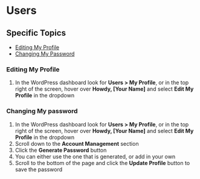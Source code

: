 # Users


## Specific Topics

- [Editing My Profile](#myProfile)
- [Changing My Password](#changePassword)



### <a name="myProfile"></a> Editing My Profile

1. In the WordPress dashboard look for **Users > My Profile**, or in the top right of the screen, hover over **Howdy, [Your Name]** and select **Edit My Profile** in the dropdown


### <a name="changePassword"></a> Changing My password

1. In the WordPress dashboard look for **Users > My Profile**, or in the top right of the screen, hover over **Howdy, [Your Name]** and select **Edit My Profile** in the dropdown
2. Scroll down to the **Account Management** section
3. Click the **Generate Password** button
4. You can either use the one that is generated, or add in your own
5. Scroll to the bottom of the page and click the **Update Profile** button to save the password